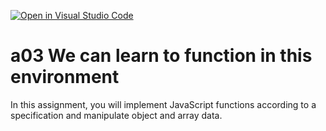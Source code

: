 [![Open in Visual Studio Code](https://classroom.github.com/assets/open-in-vscode-f059dc9a6f8d3a56e377f745f24479a46679e63a5d9fe6f495e02850cd0d8118.svg)](https://classroom.github.com/online_ide?assignment_repo_id=5971857&assignment_repo_type=AssignmentRepo)
# a03 We can learn to function in this environment
In this assignment, you will implement JavaScript functions according to a specification and manipulate object and array data.
